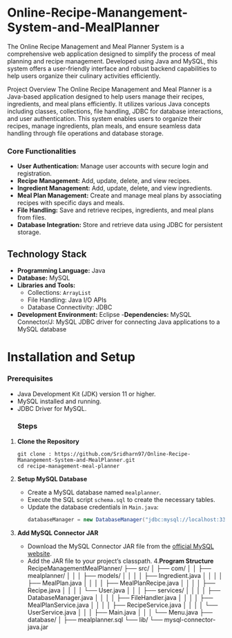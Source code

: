 # Online-Recipe-Manangement-System-and-MealPlanner
 The Online Recipe Management and Meal Planner System is a comprehensive web application designed to simplify the process of meal planning and recipe management. Developed using Java and MySQL, this 
 system offers a user-friendly interface and robust backend capabilities to help users organize their culinary activities efficiently.

Project Overview
          The Online Recipe Management and Meal Planner is a Java-based application designed to help users manage their recipes, ingredients, and meal plans efficiently. It utilizes various Java concepts 
          including classes, collections, file handling, JDBC for database interactions, and user authentication.
          This system enables users to organize their recipes, manage ingredients, plan meals, and ensure seamless data handling through file operations and database storage.

### Core Functionalities
- **User Authentication:** Manage user accounts with secure login and registration.
- **Recipe Management:** Add, update, delete, and view recipes.
- **Ingredient Management:** Add, update, delete, and view ingredients.
- **Meal Plan Management:** Create and manage meal plans by associating recipes with specific days and meals.
- **File Handling:** Save and retrieve recipes, ingredients, and meal plans from files.
- **Database Integration:** Store and retrieve data using JDBC for persistent storage.


## Technology Stack

- **Programming Language:** Java
- **Database:** MySQL
- **Libraries and Tools:**
  - Collections: `ArrayList`
  - File Handling: Java I/O APIs
  - Database Connectivity: JDBC
- **Development Environment:** Eclipse
-**Dependencies:**
   MySQL Connector/J: MySQL JDBC driver for connecting Java applications to a MySQL database

# Installation and Setup
### Prerequisites
- Java Development Kit (JDK) version 11 or higher.
- MySQL installed and running.
- JDBC Driver for MySQL.
  ### Steps

1. **Clone the Repository**
    ```bash[
    git clone : https://github.com/Sridharn97/Online-Recipe-Manangement-System-and-MealPlanner.git
    cd recipe-management-meal-planner
    ```

2. **Setup MySQL Database**
    - Create a MySQL database named `mealplanner`.
    - Execute the SQL script `schema.sql` to create the necessary tables.
    - Update the database credentials in `Main.java`:
      ```java
      databaseManager = new DatabaseManager("jdbc:mysql://localhost:3306/mealplanner", "your-username", "your-password");
      ```

3. **Add MySQL Connector JAR**
    - Download the MySQL Connector JAR file from the [official MySQL website](https://dev.mysql.com/downloads/connector/j/).
    - Add the JAR file to your project’s classpath.
4.**Program Structure**
RecipeManagementMealPlanner/
├── src/
│   ├── com/
│   │   ├── mealplanner/
│   │   │   ├── models/
│   │   │   │   ├── Ingredient.java
│   │   │   │   ├── MealPlan.java
│   │   │   │   ├── MealPlanRecipe.java
│   │   │   │   ├── Recipe.java
│   │   │   │   └── User.java
│   │   │   ├── services/
│   │   │   │   ├── DatabaseManager.java
│   │   │   │   ├── FileHandler.java
│   │   │   │   ├── MealPlanService.java
│   │   │   │   ├── RecipeService.java
│   │   │   │   └── UserService.java
│   │   │   ├── Main.java
│   │   │   └── Menu.java
├── database/
│   ├── mealplanner.sql
└── lib/
    └── mysql-connector-java.jar






